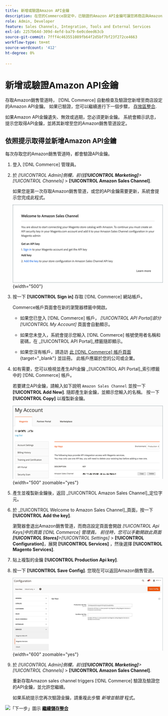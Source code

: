 ```yaml
---
title: 新增或驗證Amazon API金鑰
description: 在您的Commerce設定中，已驗證的Amazon API金鑰可讓您將商店與Amazon賣家帳戶整合。
role: Admin, Developer
feature: Sales Channels, Integration, Tools and External Services
exl-id: 2257b64d-309d-4efd-ba79-6e0cdeed63cb
source-git-commit: 7fff4c463551089fb64f2d5bf7bf23f272ce4663
workflow-type: tm+mt
source-wordcount: '412'
ht-degree: 0%

---
```


# 新增或驗證Amazon API金鑰

存取Amazon銷售管道時， [!DNL Commerce] 自動檢查及驗證您新增至商店設定的Amazon API金鑰。 如果已驗證，您可以繼續進行下一個步驟， [存放區整合](./store-integration.md).

如果Amazon API金鑰遺失、無效或過期，您必須更新金鑰。 系統會顯示訊息，提示您取得API金鑰，並將其新增至您的Amazon銷售管道設定。

## 依照提示取得並新增Amazon API金鑰

每次存取您的Amazon銷售管道時，都會驗證API金鑰。

1. 登入 [!DNL Commerce] 管理員。

1. 於 _[!UICONTROL Admin]_側欄，前往&#x200B;**[!UICONTROL Marketing]**>_[!UICONTROL Channels]_ > **[!UICONTROL Amazon Sales Channel]**.

   如果您是第一次存取Amazon銷售管道，或您的API金鑰需要更新，系統會提示您完成此程式。

   ![取得並新增Amazon API金鑰提示](assets/amazon-api-verification-prompt.png){width="500"}

1. 按一下 **[!UICONTROL Sign in]** 存取 [!DNL Commerce] 網站帳戶。

   Commerce帳戶頁面會在新的瀏覽器標籤中開啟。

   - 如果您已登入 [!DNL Commerce] 帳戶， _[!UICONTROL API Portal]_部分_[!UICONTROL My Account]_ 頁面會自動顯示。

   - 如果您未登入，系統會提示您輸入 [!DNL Commerce] 帳號使用者名稱和密碼，在 _[!UICONTROL API Portal]_標籤隨即顯示。

   - 如果您沒有帳戶，請造訪 [此 [!DNL Commerce] 帳戶頁面](https://account.magento.com/customer/account/login/){target="_blank"} 並註冊。 此帳戶應屬於您的公司或企業。

1. 如有需要，您可以檢視並產生API金鑰 _[!UICONTROL API Portal]_索引標籤中的 [!DNL Commerce] 帳戶。

   若要建立API金鑰，請輸入如下說明 `Amazon Sales Channel` 並按一下 **[!UICONTROL Add New]**. 隨即產生新金鑰，並顯示您輸入的名稱。 按一下 **[!UICONTROL Copy]** 以複製新金鑰。

   ![產生或複製API金鑰](assets/amazon-add-api-key.png){width="500" zoomable="yes"}

1. 產生並複製新金鑰後，返回 _[!UICONTROL Amazon Sales Channel]_定位字元。

1. 於 _[!UICONTROL Welcome to Amazon Sales Channel]_頁面，按一下&#x200B;**[!UICONTROL Add the key]**.

   瀏覽器會退出Amazon銷售管道，而商店設定頁面會開啟 _[!UICONTROL Api Keys]_中的頁面 [!DNL Commerce] 管理員。 前往時，您可以手動開啟此頁面&#x200B;**[!UICONTROL Stores]**>_[!UICONTROL Settings]_ > **[!UICONTROL Configuration]**，展開 **[!UICONTROL Services]** ，然後選擇 **[!UICONTROL Magento Services]**.

1. 貼上複製的金鑰 **[!UICONTROL Production Api key]**.

1. 按一下 **[!UICONTROL Save Config]**. 您現在可以返回Amazon銷售管道。

   ![在您的商店設定中新增API金鑰](assets/config-magento-services-api-screen.png){width="600" zoomable="yes"}

1. 於 _[!UICONTROL Admin]_側欄，前往&#x200B;**[!UICONTROL Marketing]**>_[!UICONTROL Channels]_ > **[!UICONTROL Amazon Sales Channel]**.

   重新存取Amazon sales channel triggers [!DNL Commerce] 驗證及驗證您的API金鑰，並允許您繼續。

   如果系統提示您再次驗證金鑰，請重複此步驟 _新增並驗證_ 程式。

![「下一步」圖示](assets/btn-next.png) [**繼續儲存整合**](./store-integration.md)
